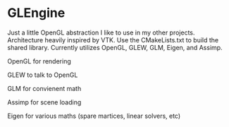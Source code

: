 # GLEngine
Just a little OpenGL abstraction I like to use in my other projects. Architecture heavily inspired by VTK. Use the CMakeLists.txt to build the shared library.
Currently utilizes OpenGL, GLEW, GLM, Eigen, and Assimp.

OpenGL for rendering

GLEW to talk to OpenGL

GLM for convienent math

Assimp for scene loading

Eigen for various maths (spare martices, linear solvers, etc)